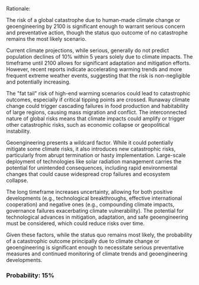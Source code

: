 Rationale:

The risk of a global catastrophe due to human-made climate change or geoengineering by 2100 is significant enough to warrant serious concern and preventative action, though the status quo outcome of no catastrophe remains the most likely scenario.

Current climate projections, while serious, generally do not predict population declines of 10% within 5 years solely due to climate impacts. The timeframe until 2100 allows for significant adaptation and mitigation efforts. However, recent reports indicate accelerating warming trends and more frequent extreme weather events, suggesting that the risk is non-negligible and potentially increasing.

The "fat tail" risk of high-end warming scenarios could lead to catastrophic outcomes, especially if critical tipping points are crossed. Runaway climate change could trigger cascading failures in food production and habitability of large regions, causing mass migration and conflict. The interconnected nature of global risks means that climate impacts could amplify or trigger other catastrophic risks, such as economic collapse or geopolitical instability.

Geoengineering presents a wildcard factor. While it could potentially mitigate some climate risks, it also introduces new catastrophic risks, particularly from abrupt termination or hasty implementation. Large-scale deployment of technologies like solar radiation management carries the potential for unintended consequences, including rapid environmental changes that could cause widespread crop failures and ecosystem collapse.

The long timeframe increases uncertainty, allowing for both positive developments (e.g., technological breakthroughs, effective international cooperation) and negative ones (e.g., compounding climate impacts, governance failures exacerbating climate vulnerability). The potential for technological advances in mitigation, adaptation, and safe geoengineering must be considered, which could reduce risks over time.

Given these factors, while the status quo remains most likely, the probability of a catastrophic outcome principally due to climate change or geoengineering is significant enough to necessitate serious preventative measures and continued monitoring of climate trends and geoengineering developments.

### Probability: 15%